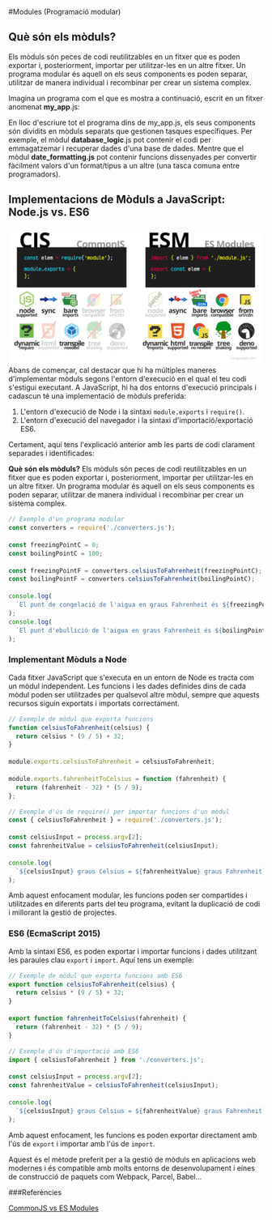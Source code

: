 #Modules (Programació modular)

## Què són els mòduls?

Els mòduls són peces de codi reutilitzables en un fitxer que es poden exportar i, posteriorment, importar per utilitzar-les en un altre fitxer. Un programa modular és aquell on els seus components es poden separar, utilitzar de manera individual i recombinar per crear un sistema complex.

Imagina un programa com el que es mostra a continuació, escrit en un fitxer anomenat **my_app**.js:

En lloc d'escriure tot el programa dins de my_app.js, els seus components són dividits en mòduls separats que gestionen tasques específiques. Per exemple, el mòdul **database_logic**.js pot contenir el codi per emmagatzemar i recuperar dades d'una base de dades. Mentre que el mòdul **date_formatting.js** pot contenir funcions dissenyades per convertir fàcilment valors d'un format/tipus a un altre (una tasca comuna entre programadors).

## Implementacions de Mòduls a JavaScript: Node.js vs. ES6

![CJS vs ESM](../img/commonjs_vs_esm.png)
Abans de començar, cal destacar que hi ha múltiples maneres d'implementar mòduls segons l'entorn d'execució en el qual el teu codi s'estigui executant. A JavaScript, hi ha dos entorns d'execució principals i cadascun té una implementació de mòduls preferida:

1. L'entorn d'execució de Node i la sintaxi `module.exports` i `require()`.
2. L'entorn d'execució del navegador i la sintaxi d'importació/exportació ES6.

Certament, aquí tens l'explicació anterior amb les parts de codi clarament separades i identificades:

**Què són els mòduls?**
Els mòduls són peces de codi reutilitzables en un fitxer que es poden exportar i, posteriorment, importar per utilitzar-les en un altre fitxer. Un programa modular és aquell on els seus components es poden separar, utilitzar de manera individual i recombinar per crear un sistema complex.

```javascript
// Exemple d'un programa modular
const converters = require('./converters.js');

const freezingPointC = 0;
const boilingPointC = 100;

const freezingPointF = converters.celsiusToFahrenheit(freezingPointC);
const boilingPointF = converters.celsiusToFahrenheit(boilingPointC);

console.log(
  `El punt de congelació de l'aigua en graus Fahrenheit és ${freezingPointF}`
);
console.log(
  `El punt d'ebullició de l'aigua en graus Fahrenheit és ${boilingPointF}`
);
```

### Implementant Mòduls a Node

Cada fitxer JavaScript que s'executa en un entorn de Node es tracta com un mòdul independent. Les funcions i les dades definides dins de cada mòdul poden ser utilitzades per qualsevol altre mòdul, sempre que aquests recursos siguin exportats i importats correctament.

```javascript
// Exemple de mòdul que exporta funcions
function celsiusToFahrenheit(celsius) {
  return celsius * (9 / 5) + 32;
}

module.exports.celsiusToFahrenheit = celsiusToFahrenheit;

module.exports.fahrenheitToCelsius = function (fahrenheit) {
  return (fahrenheit - 32) * (5 / 9);
};
```

```javascript
// Exemple d'ús de require() per importar funcions d'un mòdul
const { celsiusToFahrenheit } = require('./converters.js');

const celsiusInput = process.argv[2];
const fahrenheitValue = celsiusToFahrenheit(celsiusInput);

console.log(
  `${celsiusInput} graus Celsius = ${fahrenheitValue} graus Fahrenheit`
);
```

Amb aquest enfocament modular, les funcions poden ser compartides i utilitzades en diferents parts del teu programa, evitant la duplicació de codi i millorant la gestió de projectes.

### ES6 (EcmaScript 2015)

Amb la sintaxi ES6, es poden exportar i importar funcions i dades utilitzant les paraules clau `export` i `import`. Aquí tens un exemple:

```javascript
// Exemple de mòdul que exporta funcions amb ES6
export function celsiusToFahrenheit(celsius) {
  return celsius * (9 / 5) + 32;
}

export function fahrenheitToCelsius(fahrenheit) {
  return (fahrenheit - 32) * (5 / 9);
}
```

```javascript
// Exemple d'ús d'importació amb ES6
import { celsiusToFahrenheit } from './converters.js';

const celsiusInput = process.argv[2];
const fahrenheitValue = celsiusToFahrenheit(celsiusInput);

console.log(
  `${celsiusInput} graus Celsius = ${fahrenheitValue} graus Fahrenheit`
);
```

Amb aquest enfocament, les funcions es poden exportar directament amb l'ús de `export` i importar amb l'ús de `import`.

Aquest és el mètode preferit per a la gestió de mòduls en aplicacions web modernes i és compatible amb molts entorns de desenvolupament i eines de construcció de paquets com Webpack, Parcel, Babel...

###Referències

[CommonJS vs ES Modules](https://lenguajejs.com/automatizadores/introduccion/commonjs-vs-es-modules/)
